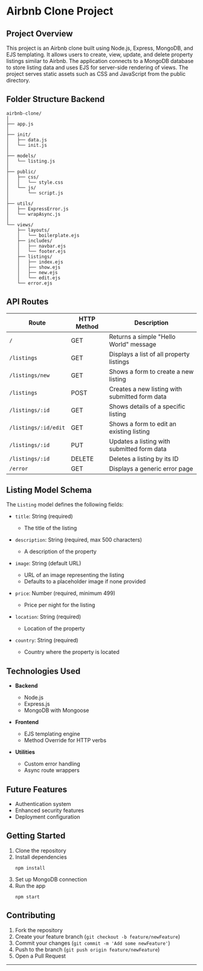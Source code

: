 # Airbnb Clone Project

## Project Overview

This project is an Airbnb clone built using Node.js, Express, MongoDB, and EJS templating. It allows users to create, view, update, and delete property listings similar to Airbnb. The application connects to a MongoDB database to store listing data and uses EJS for server-side rendering of views. The project serves static assets such as CSS and JavaScript from the public directory.

## Folder Structure Backend

```
airbnb-clone/
│
├── app.js
│
├── init/
│   ├── data.js
│   └── init.js
│
├── models/
│   └── listing.js
│
├── public/
│   ├── css/
│   │   └── style.css
│   └── js/
│       └── script.js
│
├── utils/
│   ├── ExpressError.js
│   └── wrapAsync.js
│
└── views/
    ├── layouts/
    │   └── boilerplate.ejs
    ├── includes/
    │   ├── navbar.ejs
    │   └── footer.ejs
    ├── listings/
    │   ├── index.ejs
    │   ├── show.ejs
    │   ├── new.ejs
    │   └── edit.ejs
    └── error.ejs
```

## API Routes

| Route | HTTP Method | Description |
|-------|------------|-------------|
| `/` | GET | Returns a simple "Hello World" message |
| `/listings` | GET | Displays a list of all property listings |
| `/listings/new` | GET | Shows a form to create a new listing |
| `/listings` | POST | Creates a new listing with submitted form data |
| `/listings/:id` | GET | Shows details of a specific listing |
| `/listings/:id/edit` | GET | Shows a form to edit an existing listing |
| `/listings/:id` | PUT | Updates a listing with submitted form data |
| `/listings/:id` | DELETE | Deletes a listing by its ID |
| `/error` | GET | Displays a generic error page |

## Listing Model Schema

The `Listing` model defines the following fields:

- `title`: String (required)
  - The title of the listing

- `description`: String (required, max 500 characters)
  - A description of the property

- `image`: String (default URL)
  - URL of an image representing the listing
  - Defaults to a placeholder image if none provided

- `price`: Number (required, minimum 499)
  - Price per night for the listing

- `location`: String (required)
  - Location of the property

- `country`: String (required)
  - Country where the property is located

## Technologies Used

- **Backend**
  - Node.js
  - Express.js
  - MongoDB with Mongoose

- **Frontend**
  - EJS templating engine
  - Method Override for HTTP verbs

- **Utilities**
  - Custom error handling
  - Async route wrappers

## Future Features

- Authentication system
- Enhanced security features
- Deployment configuration

## Getting Started

1. Clone the repository
2. Install dependencies
   ```
   npm install
   ```
3. Set up MongoDB connection
4. Run the app
   ```
   npm start
   ```

## Contributing

1. Fork the repository
2. Create your feature branch (`git checkout -b feature/newFeature`)
3. Commit your changes (`git commit -m 'Add some newFeature'`)
4. Push to the branch (`git push origin feature/newFeature`)
5. Open a Pull Request

---

